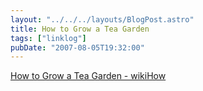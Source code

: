 ```yaml
---
layout: "../../../layouts/BlogPost.astro"
title: How to Grow a Tea Garden
tags: ["linklog"]
pubDate: "2007-08-05T19:32:00"
---
```


[How to Grow a Tea Garden - wikiHow](https://www.wikihow.com/Grow-an-Herbal-Tea-Garden)
